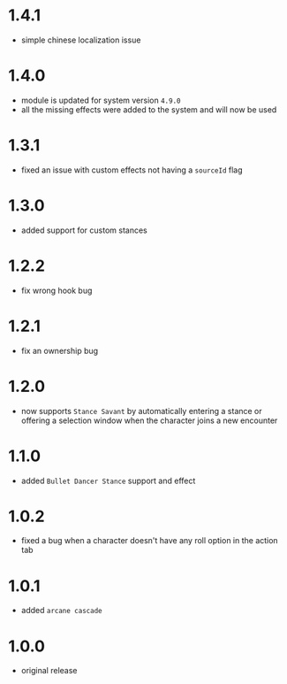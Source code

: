 # 1.4.1

-   simple chinese localization issue

# 1.4.0

-   module is updated for system version `4.9.0`
-   all the missing effects were added to the system and will now be used

# 1.3.1

-   fixed an issue with custom effects not having a `sourceId` flag

# 1.3.0

-   added support for custom stances

# 1.2.2

-   fix wrong hook bug

# 1.2.1

-   fix an ownership bug

# 1.2.0

-   now supports `Stance Savant` by automatically entering a stance or offering a selection window when the character joins a new encounter

# 1.1.0

-   added `Bullet Dancer Stance` support and effect

# 1.0.2

-   fixed a bug when a character doesn't have any roll option in the action tab

# 1.0.1

-   added `arcane cascade`

# 1.0.0

-   original release
